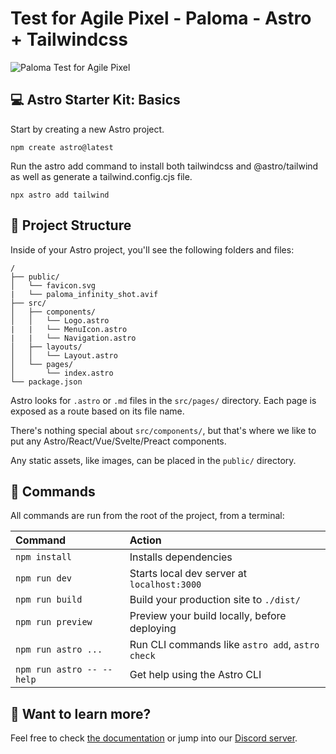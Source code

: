# Test for Agile Pixel - Paloma - Astro + Tailwindcss

![Paloma Test for Agile Pixel](https://res.cloudinary.com/drpcjt13x/image/upload/v1689720229/Proyectos/Paloma%20Test%20-%20Agile%20Pixel/paloma-test-astro_gt6ybl.jpg)

## 💻 Astro Starter Kit: Basics

Start by creating a new Astro project.

```
npm create astro@latest
```

Run the astro add command to install both tailwindcss and @astro/tailwind as well as generate a tailwind.config.cjs file.

```
npx astro add tailwind
```

## 🚀 Project Structure

Inside of your Astro project, you'll see the following folders and files:

```
/
├── public/
│   └── favicon.svg
|   └── paloma_infinity_shot.avif
├── src/
│   ├── components/
│   │   └── Logo.astro
|   |   └── MenuIcon.astro
|   |   └── Navigation.astro
│   ├── layouts/
│   │   └── Layout.astro
│   └── pages/
│       └── index.astro
└── package.json
```

Astro looks for `.astro` or `.md` files in the `src/pages/` directory. Each page is exposed as a route based on its file name.

There's nothing special about `src/components/`, but that's where we like to put any Astro/React/Vue/Svelte/Preact components.

Any static assets, like images, can be placed in the `public/` directory.

## 🧞 Commands

All commands are run from the root of the project, from a terminal:

| Command                   | Action                                           |
| :------------------------ | :----------------------------------------------- |
| `npm install`             | Installs dependencies                            |
| `npm run dev`             | Starts local dev server at `localhost:3000`      |
| `npm run build`           | Build your production site to `./dist/`          |
| `npm run preview`         | Preview your build locally, before deploying     |
| `npm run astro ...`       | Run CLI commands like `astro add`, `astro check` |
| `npm run astro -- --help` | Get help using the Astro CLI                     |

## 👀 Want to learn more?

Feel free to check [the documentation](https://docs.astro.build) or jump into our [Discord server](https://astro.build/chat).
